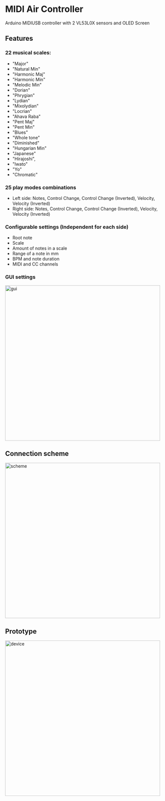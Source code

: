 # MIDI Air Controller
Arduino MIDIUSB controller with 2 VL53L0X sensors and OLED Screen

## Features 
### 22 musical scales:
  - "Major"
  - "Natural Min"
  - "Harmonic Maj"
  - "Harmonic Min"
  - "Melodic Min"
  - "Dorian"
  - "Phrygian"
  - "Lydian"
  - "Mixolydian"
  - "Locrian"
  - "Ahava Raba"
  - "Pent Maj"
  - "Pent Min"
  - "Blues"
  - "Whole tone"
  - "Diminished"
  - "Hungarian Min"
  - "Japanese"
  - "Hirajoshi",
  - "Iwato"
  - "Yo"
  - "Chromatic"

### 25 play modes combinations
  - Left side: Notes, Control Change, Control Change (Inverted), Velocity, Velocity (Inverted)
  - Right side: Notes, Control Change, Control Change (Inverted), Velocity, Velocity (Inverted)

### Configurable settings (Independent for each side)
  - Root note
  - Scale
  - Amount of notes in a scale
  - Range of a note in mm
  - BPM and note duration
  - MIDI and CC channels

### GUI settings
<img width="500" alt="gui" src="https://user-images.githubusercontent.com/1909810/216604352-0bc00215-5cad-4788-85b3-54b8e47a1313.jpeg">

## Connection scheme
<img width="500" alt="scheme" src="https://user-images.githubusercontent.com/1909810/214956119-4ba645f4-ac2d-4603-9f38-8516719e28dc.png">

## Prototype
<img width="500" alt="device" src="https://user-images.githubusercontent.com/1909810/214956691-ca016850-d611-449f-9ccc-500bcb2e5561.jpeg">

